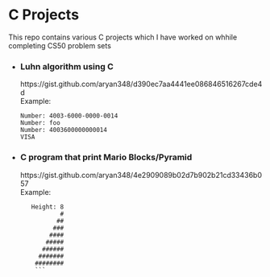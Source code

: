 # C Projects
This repo contains various C projects which I have worked on whhile completing CS50 problem sets

* <h3><b>Luhn algorithm using C <br/></b></h3>
  https://gist.github.com/aryan348/d390ec7aa4441ee086846516267cde4d <br/>
  Example: <br/>
  
   ```$ ./credit 
   Number: 4003-6000-0000-0014 
   Number: foo 
   Number: 4003600000000014
   VISA 
   ```

* <h3><b>C program that print Mario Blocks/Pyramid <br/></b></h3>
  https://gist.github.com/aryan348/4e2909089b02d7b902b21cd33436b057 <br/>
  Example: <br/>
  
   ```$ ./mario
      Height: 8
              #
             ##
            ###
           ####
          #####
         ######
        #######
       ########
       ```

